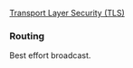 [Transport Layer Security (TLS)](https://en.wikipedia.org/wiki/Transport_Layer_Security)

### Routing ###

Best effort broadcast.
